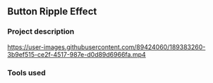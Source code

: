 ## Button Ripple Effect

### Project description

https://user-images.githubusercontent.com/89424060/189383260-3b9ef515-ce2f-4517-987e-d0d89d6966fa.mp4


### Tools used
